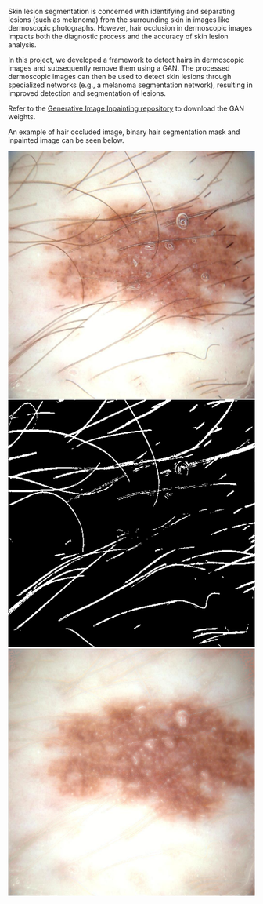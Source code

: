 Skin lesion segmentation is concerned with identifying and separating lesions (such as melanoma) from the surrounding skin in images like dermoscopic photographs. However, hair occlusion in dermoscopic images impacts both the diagnostic process and the accuracy of skin lesion analysis.

In this project, we developed a framework to detect hairs in dermoscopic images and subsequently remove them using a GAN. The processed dermoscopic images can then be used to detect skin lesions through specialized networks (e.g., a melanoma segmentation network), resulting in improved detection and segmentation of lesions.

Refer to the [Generative Image Inpainting repository](https://github.com/JiahuiYu/generative_inpainting) to download the GAN weights.

An example of hair occluded image, binary hair segmentation mask and inpainted image can be seen below.

![original](./ISIC_0011327_original.png)![mask](./ISIC_0011327_mask.png)![inpainted](./ISIC_0011327_inpainted.png)
